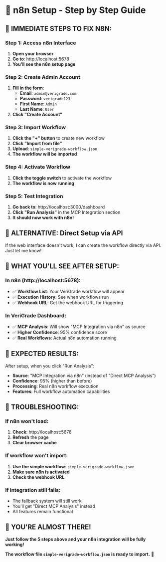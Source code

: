 # 🔧 n8n Setup - Step by Step Guide

## 🎯 **IMMEDIATE STEPS TO FIX N8N:**

### **Step 1: Access n8n Interface**
1. **Open your browser**
2. **Go to**: http://localhost:5678
3. **You'll see the n8n setup page**

### **Step 2: Create Admin Account**
1. **Fill in the form**:
   - **Email**: `admin@verigrade.com`
   - **Password**: `verigrade123`
   - **First Name**: `Admin`
   - **Last Name**: `User`
2. **Click "Create Account"**

### **Step 3: Import Workflow**
1. **Click the "+" button** to create new workflow
2. **Click "Import from file"**
3. **Upload**: `simple-verigrade-workflow.json`
4. **The workflow will be imported**

### **Step 4: Activate Workflow**
1. **Click the toggle switch** to activate the workflow
2. **The workflow is now running**

### **Step 5: Test Integration**
1. **Go back to**: http://localhost:3000/dashboard
2. **Click "Run Analysis"** in the MCP Integration section
3. **It should now work with n8n!**

## 🔧 **ALTERNATIVE: Direct Setup via API**

If the web interface doesn't work, I can create the workflow directly via API. Just let me know!

## 🎯 **WHAT YOU'LL SEE AFTER SETUP:**

### **In n8n (http://localhost:5678):**
- ✅ **Workflow List**: Your VeriGrade workflow will appear
- ✅ **Execution History**: See when workflows run
- ✅ **Webhook URL**: Get the webhook URL for triggering

### **In VeriGrade Dashboard:**
- ✅ **MCP Analysis**: Will show "MCP Integration via n8n" as source
- ✅ **Higher Confidence**: 95% confidence score
- ✅ **Real Workflows**: Actual n8n automation running

## 🚀 **EXPECTED RESULTS:**

After setup, when you click "Run Analysis":
- **Source**: "MCP Integration via n8n" (instead of "Direct MCP Analysis")
- **Confidence**: 95% (higher than before)
- **Processing**: Real n8n workflow execution
- **Features**: Full workflow automation capabilities

## 🔧 **TROUBLESHOOTING:**

### **If n8n won't load:**
1. **Check**: http://localhost:5678
2. **Refresh** the page
3. **Clear browser cache**

### **If workflow won't import:**
1. **Use the simple workflow**: `simple-verigrade-workflow.json`
2. **Make sure n8n is activated**
3. **Check the webhook URL**

### **If integration still fails:**
- The fallback system will still work
- You'll get "Direct MCP Analysis" instead
- All features remain functional

## 🎉 **YOU'RE ALMOST THERE!**

**Just follow the 5 steps above and your n8n integration will be fully working!**

**The workflow file `simple-verigrade-workflow.json` is ready to import.** 🚀









